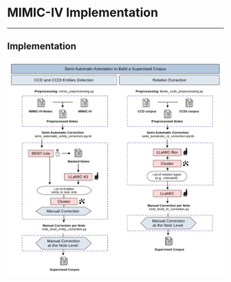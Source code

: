 # MIMIC-IV Implementation  

---

## Implementation

<img src="assets/correction.png" alt="LLaMIC Pipeline" width="800"/>
